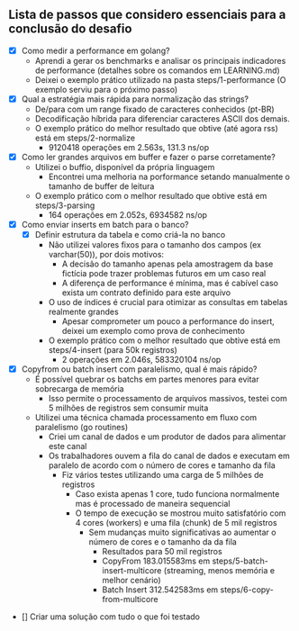 ## Lista de passos que considero essenciais para a conclusão do desafio

- [x] Como medir a performance em golang? 
    - Aprendi a gerar os benchmarks e analisar os principais indicadores de performance (detalhes sobre os comandos em LEARNING.md)
    - Deixei o exemplo prático utilizado na pasta steps/1-performance (O exemplo serviu para o próximo passo)
- [x] Qual a estratégia mais rápida para normalização das strings?
    - De/para com um range fixado de caracteres conhecidos (pt-BR)
    - Decodificação híbrida para diferenciar caracteres ASCII dos demais.
    - O exemplo prático do melhor resultado que obtive (até agora rss) está em steps/2-normalize
        - 9120418 operações em 2.563s, 131.3 ns/op
- [x] Como ler grandes arquivos em buffer e fazer o parse corretamente?
    - Utilizei o buffio, disponível da própria linguagem
        - Encontrei uma melhoria na porformance setando manualmente o tamanho de buffer de leitura
    - O exemplo prático com o melhor resultado que obtive está em steps/3-parsing
        - 164 operações em 2.052s, 6934582 ns/op
- [x] Como enviar inserts em batch para o banco?
    - [x] Definir estrutura da tabela e como criá-la no banco
        - Não utilizei valores fixos para o tamanho dos campos (ex varchar(50)), por dois motivos:
            - A decisão do tamanho apenas pela amostragem da base fictícia pode trazer problemas futuros em um caso real
            - A diferença de performance é mínima, mas é cabível caso exista um contrato definido para este arquivo
        - O uso de índices é crucial para otimizar as consultas em tabelas realmente grandes
            - Apesar comprometer um pouco a performance do insert, deixei um exemplo como prova de conhecimento
        - O exemplo prático com o melhor resultado que obtive está em steps/4-insert (para 50k registros)
            - 2 operações em 2.046s, 583320104 ns/op
- [x] Copyfrom ou batch insert com paralelismo, qual é mais rápido?
    - É possível quebrar os batchs em partes menores para evitar sobrecarga de memória
        - Isso permite o processamento de arquivos massivos, testei com 5 milhões de registros sem consumir muita 
    - Utilizei uma técnica chamada processamento em fluxo com paralelismo (go routines)
        - Criei um canal de dados e um produtor de dados para alimentar este canal
        - Os trabalhadores ouvem a fila do canal de dados e executam em paralelo de acordo com o número de cores e tamanho da fila
            - Fiz vários testes utilizando uma carga de 5 milhões de registros
                - Caso exista apenas 1 core, tudo funciona normalmente mas é processado de maneira sequencial
                - O tempo de execução se mostrou muito satisfatório com 4 cores (workers) e uma fila (chunk) de 5 mil registros
                    - Sem mudanças muito significativas ao aumentar o número de cores e o tamanho da da fila
                        - Resultados para 50 mil registros
                        - CopyFrom 183.015583ms em steps/5-batch-insert-multicore (streaming, menos memória e melhor cenário)
                        - Batch Insert 312.542583ms em steps/6-copy-from-multicore
- [] Criar uma solução com tudo o que foi testado